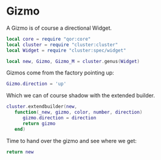 # Gizmo


A Gizmo is of course a directional Widget\.

```lua
local core = require "qor:core"
local cluster = require "cluster:cluster"
local Widget = require "cluster:spec/widget"
```

```lua
local new, Gizmo, Gizmo_M = cluster.genus(Widget)
```

Gizmos come from the factory pointing up:

```lua
Gizmo.direction = 'up'
```

Which we can of course shadow with the extended builder\.

```lua
cluster.extendbuilder(new,
   function(_new, gizmo, color, number, direction)
      gizmo.direction = direction
      return gizmo
   end)
```

Time to hand over the gizmo and see where we get:

```lua
return new
```

